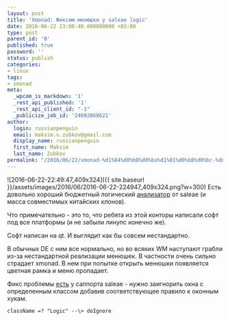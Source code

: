 ```yaml
---
layout: post
title: 'Xmonad: Фиксим менюшки у saleae logic'
date: 2016-06-22 23:00:40.000000000 +03:00
type: post
parent_id: '0'
published: true
password: ''
status: publish
categories:
- linux
tags:
- xmonad
meta:
  _wpcom_is_markdown: '1'
  _rest_api_published: '1'
  _rest_api_client_id: "-1"
  _publicize_job_id: '24092868621'
author:
  login: russianpenguin
  email: maksim.v.zubkov@gmail.com
  display_name: russianpenguin
  first_name: Maksim
  last_name: Zubkov
permalink: "/2016/06/22/xmonad-%d1%84%d0%b8%d0%ba%d1%81%d0%b8%d0%bc-%d0%bc%d0%b5%d0%bd%d1%8e%d1%88%d0%ba%d0%b8-%d1%83-saleae-logic/"
---
```

![2016-06-22-22:49:47_409x324]({{ site.baseurl }}/assets/images/2016/06/2016-06-22-224947_409x324.png?w=300) Есть довольно хороший бюджетный логический [анализатор](https://www.saleae.com/) от saleae (и масса совместимых китайских клонов).

Что примечательно - это то, что ребята из этой конторы написали софт под все платформы (и не забыли линупс конечно же).

Софт написан на qt. И выглядит как бы совсем нестандартно.

В обычных DE с ним все нормально, но во всяких WM наступают грабли из-за нестандартной реализации менюшек. В частности очень сильно страдает xmonad. В нем при попытке открыть менюшки появляется цветная рамка и меню пропадает.

Фикс проблемы [есть](http://support.saleae.com/hc/communities/public/questions/204345355-menus-aren-t-working-under-xmonad) у саппорта saleae - нужно заигнорить окна с определенным классом добавив соответствующее правило к оконным хукам.

```
className =? "Logic" --\> doIgnore
```

